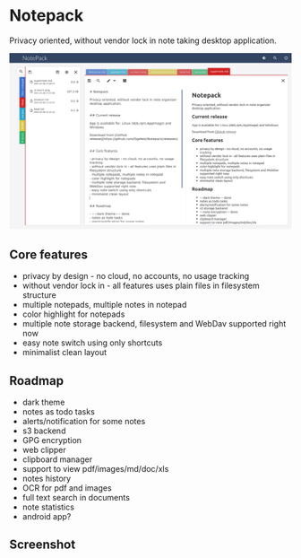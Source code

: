 # Notepack

Privacy oriented, without vendor lock in note taking desktop application.

![Main notepack window](/gfx/screen1.png)


## Core features

- privacy by design - no cloud, no accounts, no usage tracking
- without vendor lock in - all features uses plain files in filesystem structure
- multiple notepads, multiple notes in notepad
- color highlight for notepads
- multiple note storage backend, filesystem and WebDav supported right now
- easy note switch using only shortcuts
- minimalist clean layout


## Roadmap

- dark theme
- notes as todo tasks
- alerts/notification for some notes
- s3 backend
- GPG encryption
- web clipper
- clipboard manager
- support to view pdf/images/md/doc/xls
- notes history
- OCR for pdf and images
- full text search in documents
- note statistics
- android app?


## Screenshot

